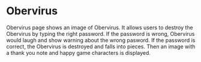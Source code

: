 # Obervirus
Obervirus page shows an image of Obervirus. It allows users to destroy the Obervirus by typing the right password. If the password is wrong, Obervirus would laugh and show warning about the wrong pasword. If the password is correct, the Obervirus is destroyed and falls into pieces. Then an image with a thank you note and happy game characters is displayed.